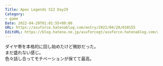 ```yaml
---
Title: Apex Legends S12 Day29
Category:
- game
Date: 2022-04-20T01:01:55+09:00
URL: https://asuforce.hatenablog.com/entry/2022/04/20/010155
EditURL: https://blog.hatena.ne.jp/asuforcegt/asuforce.hatenablog.com/atom/entry/13574176438084514055
---
```


ダイヤ帯を本格的に回し始めたけど微妙だった。  
まだ盛れない感じ。  
色々話し合ってモチベーションが保てて最高。
